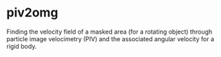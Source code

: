 # piv2omg
Finding the velocity field of a masked area (for a rotating object) through particle image velocimetry (PIV) and the associated angular velocity for a rigid body. 

